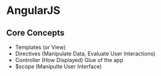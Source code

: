# AngularJS

## Core Concepts

- Templates (or View)
- Directives (Manipulate Data, Evaluate User Interactions)
- Controller (How Displayed) Glue of the app
- $scope (Manipulte User Interface)
